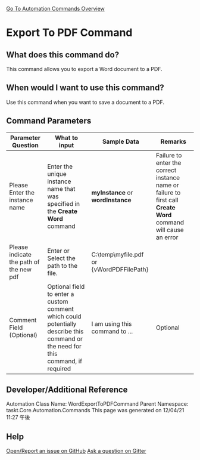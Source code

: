 <!--TITLE: Export To PDF Command -->
<!-- SUBTITLE: a command in the Word Commands group. -->
[Go To Automation Commands Overview](/automation-commands.md)


# Export To PDF Command


## What does this command do?
This command allows you to export a Word document to a PDF.


## When would I want to use this command?
Use this command when you want to save a document to a PDF.


## Command Parameters
| Parameter Question   	| What to input  	|  Sample Data 	| Remarks  	|
| ---                    | ---               | ---           | ---       |
|Please Enter the instance name|Enter the unique instance name that was specified in the **Create Word** command|**myInstance** or **wordInstance**|Failure to enter the correct instance name or failure to first call **Create Word** command will cause an error|
|Please indicate the path of the new pdf|Enter or Select the path to the file.|C:\temp\myfile.pdf or {vWordPDFFilePath}||
|Comment Field (Optional)|Optional field to enter a custom comment which could potentially describe this command or the need for this command, if required|I am using this command to ...|Optional|








## Developer/Additional Reference
Automation Class Name: WordExportToPDFCommand
Parent Namespace: taskt.Core.Automation.Commands
This page was generated on 12/04/21 11:27 午後


## Help
[Open/Report an issue on GitHub](https://github.com/saucepleez/taskt/issues/new)
[Ask a question on Gitter](https://gitter.im/taskt-rpa/Lobby)
